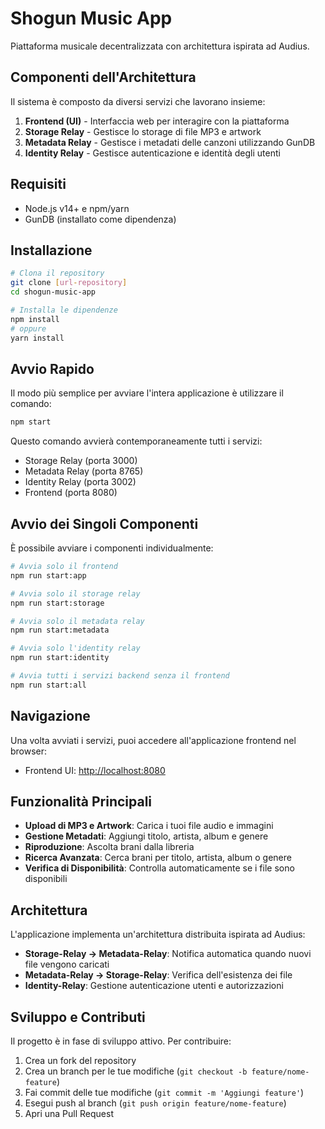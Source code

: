 # Shogun Music App

Piattaforma musicale decentralizzata con architettura ispirata ad Audius.

## Componenti dell'Architettura

Il sistema è composto da diversi servizi che lavorano insieme:

1. **Frontend (UI)** - Interfaccia web per interagire con la piattaforma
2. **Storage Relay** - Gestisce lo storage di file MP3 e artwork
3. **Metadata Relay** - Gestisce i metadati delle canzoni utilizzando GunDB
4. **Identity Relay** - Gestisce autenticazione e identità degli utenti

## Requisiti

- Node.js v14+ e npm/yarn
- GunDB (installato come dipendenza)

## Installazione

```bash
# Clona il repository
git clone [url-repository]
cd shogun-music-app

# Installa le dipendenze
npm install
# oppure
yarn install
```

## Avvio Rapido

Il modo più semplice per avviare l'intera applicazione è utilizzare il comando:

```bash
npm start
```

Questo comando avvierà contemporaneamente tutti i servizi:
- Storage Relay (porta 3000)
- Metadata Relay (porta 8765)
- Identity Relay (porta 3002)
- Frontend (porta 8080)

## Avvio dei Singoli Componenti

È possibile avviare i componenti individualmente:

```bash
# Avvia solo il frontend
npm run start:app

# Avvia solo il storage relay
npm run start:storage

# Avvia solo il metadata relay
npm run start:metadata

# Avvia solo l'identity relay
npm run start:identity

# Avvia tutti i servizi backend senza il frontend
npm run start:all
```

## Navigazione

Una volta avviati i servizi, puoi accedere all'applicazione frontend nel browser:

- Frontend UI: [http://localhost:8080](http://localhost:8080)

## Funzionalità Principali

- **Upload di MP3 e Artwork**: Carica i tuoi file audio e immagini
- **Gestione Metadati**: Aggiungi titolo, artista, album e genere
- **Riproduzione**: Ascolta brani dalla libreria
- **Ricerca Avanzata**: Cerca brani per titolo, artista, album o genere
- **Verifica di Disponibilità**: Controlla automaticamente se i file sono disponibili

## Architettura

L'applicazione implementa un'architettura distribuita ispirata ad Audius:

- **Storage-Relay → Metadata-Relay**: Notifica automatica quando nuovi file vengono caricati
- **Metadata-Relay → Storage-Relay**: Verifica dell'esistenza dei file
- **Identity-Relay**: Gestione autenticazione utenti e autorizzazioni

## Sviluppo e Contributi

Il progetto è in fase di sviluppo attivo. Per contribuire:

1. Crea un fork del repository
2. Crea un branch per le tue modifiche (`git checkout -b feature/nome-feature`)
3. Fai commit delle tue modifiche (`git commit -m 'Aggiungi feature'`)
4. Esegui push al branch (`git push origin feature/nome-feature`)
5. Apri una Pull Request 